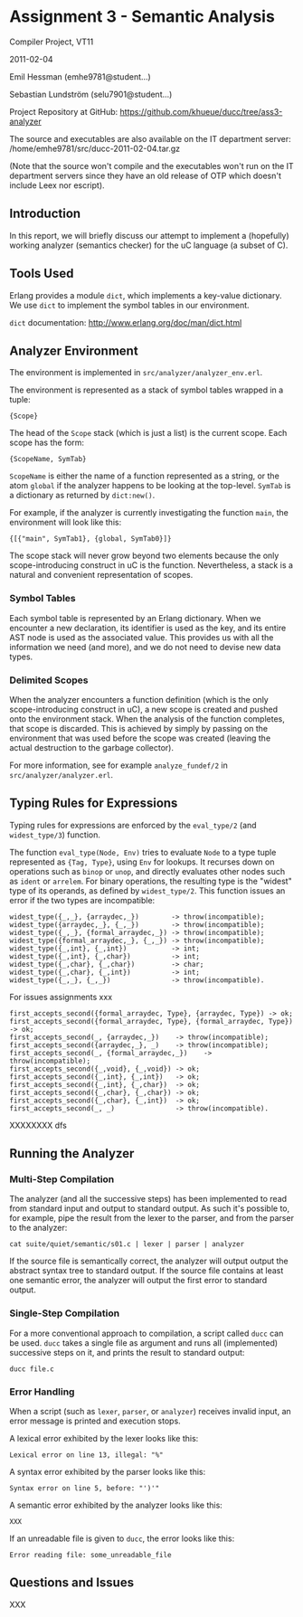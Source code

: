 # Assignment 3 - Semantic Analysis

Compiler Project, VT11

2011-02-04

Emil Hessman (emhe9781@student...)

Sebastian Lundström (selu7901@student...)

Project Repository at GitHub:
<https://github.com/khueue/ducc/tree/ass3-analyzer>

The source and executables are also available on the IT department server:
/home/emhe9781/src/ducc-2011-02-04.tar.gz

(Note that the source won't compile and the executables won't run on the IT
department servers since they have an old release of OTP which doesn't
include Leex nor escript).

## Introduction

In this report, we will briefly discuss our attempt to implement a (hopefully)
working analyzer (semantics checker) for the uC language (a subset of C).

## Tools Used

Erlang provides a module `dict`, which implements a key-value dictionary. We
use `dict` to implement the symbol tables in our environment.

`dict` documentation: <http://www.erlang.org/doc/man/dict.html>

## Analyzer Environment

The environment is implemented in `src/analyzer/analyzer_env.erl`.

The environment is represented as a stack of symbol tables wrapped in a tuple:

    {Scope}

The head of the `Scope` stack (which is just a list) is the current scope.
Each scope has the form:

    {ScopeName, SymTab}

`ScopeName` is either the name of a function represented as a string,
or the atom `global` if the analyzer happens to be looking at the top-level.
`SymTab` is a dictionary as returned by `dict:new()`.

For example, if the analyzer is currently investigating the function `main`,
the environment will look like this:

    {[{"main", SymTab1}, {global, SymTab0}]}

The scope stack will never grow beyond two elements because the only
scope-introducing construct in uC is the function. Nevertheless, a stack
is a natural and convenient representation of scopes.

### Symbol Tables

Each symbol table is represented by an Erlang dictionary. When we encounter
a new declaration, its identifier is used as the key, and its entire AST node
is used as the associated value. This provides us with all the information we
need (and more), and we do not need to devise new data types.

### Delimited Scopes

When the analyzer encounters a function definition (which is the only
scope-introducing construct in uC), a new scope is created
and pushed onto the environment stack. When the analysis of the function
completes, that scope is discarded. This is achieved by simply by passing
on the environment that was used before the scope was created (leaving the
actual destruction to the garbage collector).

For more information, see for example `analyze_fundef/2`
in `src/analyzer/analyzer.erl`.

## Typing Rules for Expressions

Typing rules for expressions are enforced by the `eval_type/2` (and
`widest_type/3`) function.

The function `eval_type(Node, Env)` tries to evaluate `Node` to a type tuple
represented as `{Tag, Type}`, using `Env` for lookups. It recurses down on
operations such as `binop` or `unop`, and directly evaluates other nodes
such as `ident` or `arrelem`. For binary operations, the resulting type is
the "widest" type of its operands, as defined by `widest_type/2`. This
function issues an error if the two types are incompatible:

    widest_type({_,_}, {arraydec,_})        -> throw(incompatible);
    widest_type({arraydec,_}, {_,_})        -> throw(incompatible);
    widest_type({_,_}, {formal_arraydec,_}) -> throw(incompatible);
    widest_type({formal_arraydec,_}, {_,_}) -> throw(incompatible);
    widest_type({_,int}, {_,int})           -> int;
    widest_type({_,int}, {_,char})          -> int;
    widest_type({_,char}, {_,char})         -> char;
    widest_type({_,char}, {_,int})          -> int;
    widest_type({_,_}, {_,_})               -> throw(incompatible).

For issues assignments xxx

    first_accepts_second({formal_arraydec, Type}, {arraydec, Type}) -> ok;
    first_accepts_second({formal_arraydec, Type}, {formal_arraydec, Type}) -> ok;
    first_accepts_second(_, {arraydec,_})    -> throw(incompatible);
    first_accepts_second({arraydec,_}, _)    -> throw(incompatible);
    first_accepts_second(_, {formal_arraydec,_})    -> throw(incompatible);
    first_accepts_second({_,void}, {_,void}) -> ok;
    first_accepts_second({_,int}, {_,int})   -> ok;
    first_accepts_second({_,int}, {_,char})  -> ok;
    first_accepts_second({_,char}, {_,char}) -> ok;
    first_accepts_second({_,char}, {_,int})  -> ok;
    first_accepts_second(_, _)               -> throw(incompatible).

XXXXXXXX dfs

## Running the Analyzer

### Multi-Step Compilation

The analyzer (and all the successive steps) has been implemented to read from
standard input and output to standard output.
As such it's possible to, for example, pipe the result from the lexer to the
parser, and from the parser to the analyzer:

    cat suite/quiet/semantic/s01.c | lexer | parser | analyzer

If the source file is semantically correct, the analyzer will output
output the abstract syntax tree to standard output.
If the source file contains at least one semantic error, the analyzer will
output the first error to standard output.

### Single-Step Compilation

For a more conventional approach to compilation, a script called `ducc` can
be used. `ducc` takes a single file as argument and runs all (implemented)
successive steps on it, and prints the result to standard output:

    ducc file.c

### Error Handling

When a script (such as `lexer`, `parser`, or `analyzer`) receives invalid
input, an error message is printed and execution stops.

A lexical error exhibited by the lexer looks like this:

    Lexical error on line 13, illegal: "%"

A syntax error exhibited by the parser looks like this:

    Syntax error on line 5, before: "')'"

A semantic error exhibited by the analyzer looks like this:

    XXX

If an unreadable file is given to `ducc`, the error looks like this:

    Error reading file: some_unreadable_file

## Questions and Issues

XXX
